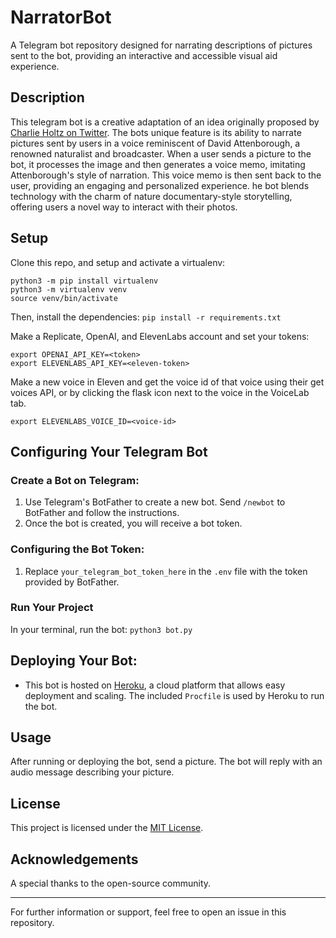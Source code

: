 # NarratorBot
 A Telegram bot repository designed for narrating descriptions of pictures sent to the bot, providing an interactive and accessible visual aid experience.

## Description 

This telegram bot is a creative adaptation of an idea originally proposed by [Charlie Holtz on Twitter](https://twitter.com/charliebholtz/status/1724815159590293764). 
The bots unique feature is its ability to narrate pictures sent by users in a voice reminiscent of David Attenborough, 
a renowned naturalist and broadcaster. When a user sends a picture to the bot, it processes the image and then generates 
a voice memo, imitating Attenborough's style of narration. This voice memo is then sent back to the user, providing an 
engaging and personalized experience. he bot blends technology with the charm of nature documentary-style storytelling, 
offering users a novel way to interact with their photos.

## Setup
Clone this repo, and setup and activate a virtualenv:

```
python3 -m pip install virtualenv
python3 -m virtualenv venv
source venv/bin/activate
```
Then, install the dependencies: `pip install -r requirements.txt`

Make a Replicate, OpenAI, and ElevenLabs account and set your tokens:

```
export OPENAI_API_KEY=<token>
export ELEVENLABS_API_KEY=<eleven-token>
```
Make a new voice in Eleven and get the voice id of that voice using their get voices API, or by clicking the flask icon next to the voice in the VoiceLab tab.

```
export ELEVENLABS_VOICE_ID=<voice-id>
```

## Configuring Your Telegram Bot

### Create a Bot on Telegram:
1. Use Telegram's BotFather to create a new bot. Send `/newbot` to BotFather and follow the instructions.
2. Once the bot is created, you will receive a bot token.

### Configuring the Bot Token:
1. Replace `your_telegram_bot_token_here` in the `.env` file with the token provided by BotFather.

### Run Your Project
In your terminal, run the bot:
`python3 bot.py`

## Deploying Your Bot:
- This bot is hosted on [Heroku](https://dashboard.heroku.com), a cloud platform that allows easy deployment and scaling. The included `Procfile` is used by Heroku to run the bot.

## Usage
After running or deploying the bot, send a picture. The bot will reply with an audio message describing your picture.


## License
This project is licensed under the [MIT License](LICENSE).

## Acknowledgements
A special thanks to the open-source community.

---

For further information or support, feel free to open an issue in this repository.

